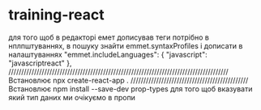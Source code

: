 # training-react
для того щоб в редакторі емет дописував теги потрібно в нплпштуваннях, в пошуку знайти emmet.syntaxProfiles 
і дописати в налаштуваннях 
"emmet.includeLanguages": {
    "javascript": "javascriptreact"
},
//////////////////////////////////////////////////////////////////////////////////////
Встановлює npx create-react-app .
//////////////////////////////////////////////
Встановлює npm install --save-dev prop-types   для того щоб вказувати який тип даних ми очікуємо в пропи